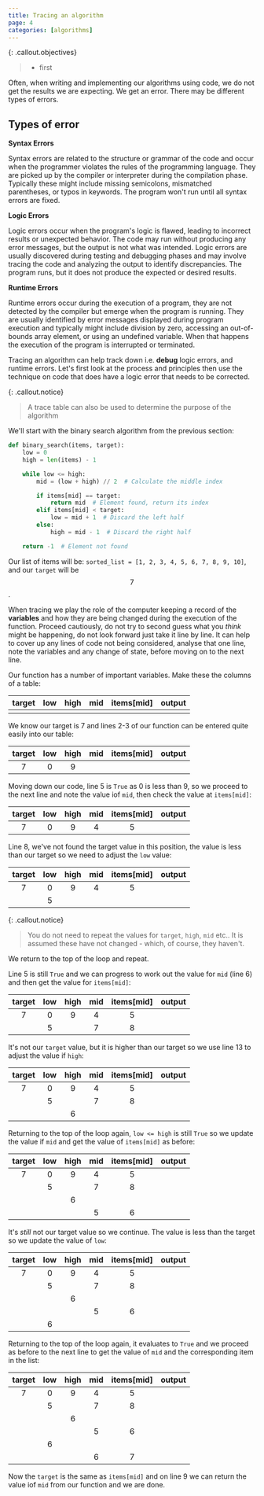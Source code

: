 ```yaml
---
title: Tracing an algorithm
page: 4
categories: [algorithms]
---
```


{: .callout.objectives}
>- first

Often, when writing and implementing our algorithms using code, we do not get the results we are expecting.  We get an error.  There may be different types of errors.

## Types of error

**Syntax Errors**

Syntax errors are related to the structure or grammar of the code and occur when the programmer violates the rules of the programming language.  They are picked up by the compiler or interpreter during the compilation phase.  Typically these might include missing semicolons, mismatched parentheses, or typos in keywords. The program won't run until all syntax errors are fixed.

**Logic Errors**

Logic errors occur when the program's logic is flawed, leading to incorrect results or unexpected behavior. The code may run without producing any error messages, but the output is not what was intended.  Logic errors are usually discovered during testing and debugging phases and may involve tracing the code and analyzing the output to identify discrepancies.  The program runs, but it does not produce the expected or desired results.

**Runtime Errors**

Runtime errors occur during the execution of a program, they are not detected by the compiler but emerge when the program is running.  They are usually  identified by error messages displayed during program execution and typically might include division by zero, accessing an out-of-bounds array element, or using an undefined variable.  When that happens the execution of the program is interrupted or terminated.
  
Tracing an algorithm can help track down i.e. **debug** logic errors, and runtime errors.  Let's first look at the process and principles then use the technique on code that does have a logic error that needs to be corrected.

{: .callout.notice}
> A trace table can also be used to determine the purpose of the algorithm

We'll start with the binary search algorithm from the previous section:

```python
def binary_search(items, target):
    low = 0
    high = len(items) - 1

    while low <= high:
        mid = (low + high) // 2  # Calculate the middle index

        if items[mid] == target:
            return mid  # Element found, return its index
        elif items[mid] < target:
            low = mid + 1  # Discard the left half
        else:
            high = mid - 1  # Discard the right half

    return -1  # Element not found
```

Our list of items will be: `sorted_list = [1, 2, 3, 4, 5, 6, 7, 8, 9, 10]`, and our `target` will be $$7$$.

When tracing we play the role of the computer keeping a record of the **variables** and how they are being changed during the execution of the function.  Proceed cautiously, do not try to second guess what you *think* might be happening, do not look forward just take it line by line.  It can help to cover up any lines of code not being considered, analyse that one line, note the variables and any change of state, before moving on to the next line.

Our function has a number of important variables.  Make these the columns of a table:

| target | low | high | mid | items[mid]| output |
|:------:|:---:|:----:|:---:|:---------:|:------:|
|        |     |      |     |           |        |

We know our target is 7 and lines 2-3 of our function can be entered quite easily into our table:

| target | low | high | mid | items[mid]| output |
|:------:|:---:|:----:|:---:|:---------:|:------:|
| 7      |   0 |   9  |     |           |        |

Moving down our code, line 5 is `True` as 0 is less than 9, so we proceed to the next line and note the value iof `mid`, then check the value at `items[mid]`:

| target | low | high | mid | items[mid]| output |
|:------:|:---:|:----:|:---:|:---------:|:------:|
| 7      |   0 |   9  |  4  |     5     |        | 

Line 8, we've  not found the target value in this position, the value is less than our target so we need to adjust the `low` value:

| target | low | high | mid | items[mid]| output |
|:------:|:---:|:----:|:---:|:---------:|:------:|
| 7      |   0 |   9  |  4  |     5     |        | 
|        |  5  |      |     |           |        |

{: .callout.notice}
> You do not need to repeat the values for `target`, `high`, `mid` etc..  It is assumed these have not changed - which, of course, they haven't.

We return to the top of the loop and repeat.  

Line 5 is still `True` and we can progress to work out the value for `mid` (line 6) and then get the value for `items[mid]`:

| target | low | high | mid | items[mid]| output |
|:------:|:---:|:----:|:---:|:---------:|:------:|
| 7      |   0 |   9  |  4  |     5     |        | 
|        |  5  |      |  7  |     8     |        |

It's not our `target` value, but it is higher than our target so we use line 13 to adjust the value if `high`:

| target | low | high | mid | items[mid]| output |
|:------:|:---:|:----:|:---:|:---------:|:------:|
| 7      |   0 |   9  |  4  |     5     |        | 
|        |  5  |      |  7  |     8     |        |
|        |     |  6   |     |           |        |

Returning to the top of the loop again, `low <= high`  is still `True` so we update the value if `mid` and get the value of `items[mid]` as before:

| target | low | high | mid | items[mid]| output |
|:------:|:---:|:----:|:---:|:---------:|:------:|
| 7      |   0 |   9  |  4  |     5     |        | 
|        |  5  |      |  7  |     8     |        |
|        |     |  6   |     |           |        |
|        |     |      |  5  |     6     |        |

It's *still* not our target value so we continue.  The value is less than the target so we update the value of `low`:

| target | low | high | mid | items[mid]| output |
|:------:|:---:|:----:|:---:|:---------:|:------:|
| 7      |   0 |   9  |  4  |     5     |        | 
|        |  5  |      |  7  |     8     |        |
|        |     |  6   |     |           |        |
|        |     |      |  5  |     6     |        |
|        |  6  |      |     |           |        |      

Returning to the top of the loop again, it evaluates to `True` and we proceed as before to the next line to get the value of `mid` and the corresponding item in the list:

| target | low | high | mid | items[mid]| output |
|:------:|:---:|:----:|:---:|:---------:|:------:|
| 7      |   0 |   9  |  4  |     5     |        | 
|        |  5  |      |  7  |     8     |        |
|        |     |  6   |     |           |        |
|        |     |      |  5  |     6     |        |
|        |  6  |      |     |           |        | 
|        |     |      |  6  |     7     |        | 

Now the `target` is the same as `items[mid]` and on line 9 we can return the value iof `mid` from our function and we are done.